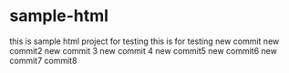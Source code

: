 # sample-html
this is sample html project for testing
this is for testing
new commit
new commit2
new commit 3
new commit 4
new commit5
new commit6
new commit7
commit8
